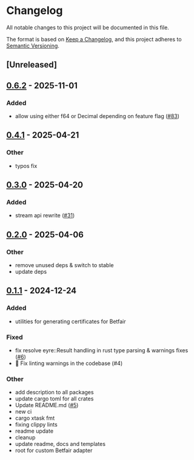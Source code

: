 # Changelog

All notable changes to this project will be documented in this file.

The format is based on [Keep a Changelog](https://keepachangelog.com/en/1.0.0/),
and this project adheres to [Semantic Versioning](https://semver.org/spec/v2.0.0.html).

## [Unreleased]

## [0.6.2](https://github.com/roberts-pumpurs/betfair-adapter-rs/compare/betfair-cert-gen-v0.6.1...betfair-cert-gen-v0.6.2) - 2025-11-01

### Added

- allow using either f64 or Decimal depending on feature flag ([#83](https://github.com/roberts-pumpurs/betfair-adapter-rs/pull/83))

## [0.4.1](https://github.com/roberts-pumpurs/betfair-adapter-rs/compare/betfair-cert-gen-v0.4.0...betfair-cert-gen-v0.4.1) - 2025-04-21

### Other

- typos fix

## [0.3.0](https://github.com/roberts-pumpurs/betfair-adapter-rs/compare/betfair-cert-gen-v0.2.1...betfair-cert-gen-v0.3.0) - 2025-04-20

### Added

- stream api rewrite ([#31](https://github.com/roberts-pumpurs/betfair-adapter-rs/pull/31))

## [0.2.0](https://github.com/roberts-pumpurs/betfair-adapter-rs/compare/betfair-cert-gen-v0.1.2...betfair-cert-gen-v0.2.0) - 2025-04-06

### Other

- remove unused deps & switch to stable
- update deps

## [0.1.1](https://github.com/roberts-pumpurs/betfair-adapter-rs/compare/betfair-cert-gen-v0.1.0...betfair-cert-gen-v0.1.1) - 2024-12-24

### Added

- utilities for generating certificates for Betfair

### Fixed

- fix resolve eyre::Result handling in rust type parsing & warnings fixes ([#6](https://github.com/roberts-pumpurs/betfair-adapter-rs/pull/6))
- :construction: Fix linting warnings in the codebase (#4)

### Other

- add description to all packages
- update cargo toml for all crates
- Update README.md ([#5](https://github.com/roberts-pumpurs/betfair-adapter-rs/pull/5))
- new ci
- cargo xtask fmt
- fixing clippy lints
- readme update
- cleanup
- update readme, docs and templates
- root for custom Betfair adapter
